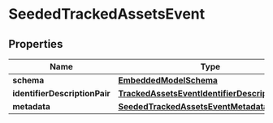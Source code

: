 
# SeededTrackedAssetsEvent

## Properties
Name | Type | Description | Notes
------------ | ------------- | ------------- | -------------
**schema** | [**EmbeddedModelSchema**](EmbeddedModelSchema.md) |  |  [optional]
**identifierDescriptionPair** | [**TrackedAssetsEventIdentifierDescriptionPairs**](TrackedAssetsEventIdentifierDescriptionPairs.md) |  |  [optional]
**metadata** | [**SeededTrackedAssetsEventMetadata**](SeededTrackedAssetsEventMetadata.md) |  |  [optional]



